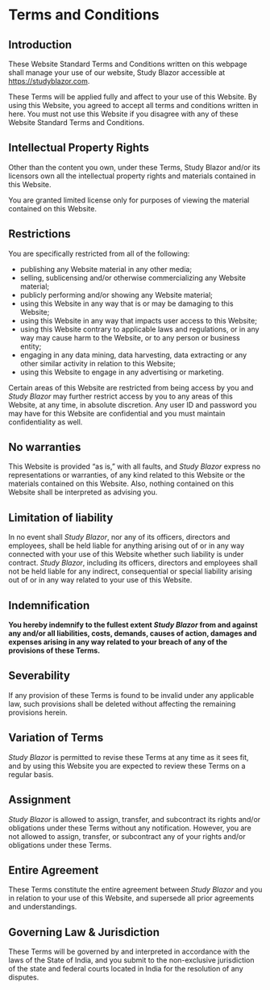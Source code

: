 # Terms and Conditions
##  Introduction
These Website Standard Terms and Conditions written on this webpage shall manage your use of our website, Study Blazor accessible at https://studyblazor.com.

These Terms will be applied fully and affect to your use of this Website. By using this Website, you agreed to accept all terms and conditions written in here. You must not use this Website if you disagree with any of these Website Standard Terms and Conditions.


## Intellectual Property Rights
Other than the content you own, under these Terms, Study Blazor and/or its licensors own all the intellectual property rights and materials contained in this Website.

You are granted limited license only for purposes of viewing the material contained on this Website.

## Restrictions
You are specifically restricted from all of the following:

* publishing any Website material in any other media;
* selling, sublicensing and/or otherwise commercializing any Website material;
* publicly performing and/or showing any Website material;
* using this Website in any way that is or may be damaging to this Website;
* using this Website in any way that impacts user access to this Website;
* using this Website contrary to applicable laws and regulations, or in any way may cause harm to the Website, or to any person or business entity;
* engaging in any data mining, data harvesting, data extracting or any other similar activity in relation to this Website;
* using this Website to engage in any advertising or marketing.

Certain areas of this Website are restricted from being access by you and _Study Blazor_ may further restrict access by you to any areas of this Website, at any time, in absolute discretion. Any user ID and password you may have for this Website are confidential and you must maintain confidentiality as well.

<!-- ## Your Content
In these Website Standard Terms and Conditions, “Your Content” shall mean any audio, video text, images or other material you choose to display on this Website. By displaying Your Content, you grant _Study Blazor_ a non-exclusive, worldwide irrevocable, sub licensable license to use, reproduce, adapt, publish, translate and distribute it in any and all media.

Your Content must be your own and must not be invading any third-party's rights. _Study Blazor_ reserves the right to remove any of Your Content from this Website at any time without notice. -->

## No warranties
This Website is provided “as is,” with all faults, and _Study Blazor_ express no representations or warranties, of any kind related to this Website or the materials contained on this Website. Also, nothing contained on this Website shall be interpreted as advising you.

## Limitation of liability
In no event shall _Study Blazor_, nor any of its officers, directors and employees, shall be held liable for anything arising out of or in any way connected with your use of this Website whether such liability is under contract.  _Study Blazor_, including its officers, directors and employees shall not be held liable for any indirect, consequential or special liability arising out of or in any way related to your use of this Website.

## Indemnification
**You hereby indemnify to the fullest extent _Study Blazor_ from and against any and/or all liabilities, costs, demands, causes of action, damages and expenses arising in any way related to your breach of any of the provisions of these Terms.**

## Severability
If any provision of these Terms is found to be invalid under any applicable law, such provisions shall be deleted without affecting the remaining provisions herein.

## Variation of Terms
_Study Blazor_ is permitted to revise these Terms at any time as it sees fit, and by using this Website you are expected to review these Terms on a regular basis.

## Assignment
_Study Blazor_ is allowed to assign, transfer, and subcontract its rights and/or obligations under these Terms without any notification. However, you are not allowed to assign, transfer, or subcontract any of your rights and/or obligations under these Terms.

## Entire Agreement
These Terms constitute the entire agreement between _Study Blazor_ and you in relation to your use of this Website, and supersede all prior agreements and understandings.

## Governing Law & Jurisdiction
These Terms will be governed by and interpreted in accordance with the laws of the State of India, and you submit to the non-exclusive jurisdiction of the state and federal courts located in India for the resolution of any disputes.

